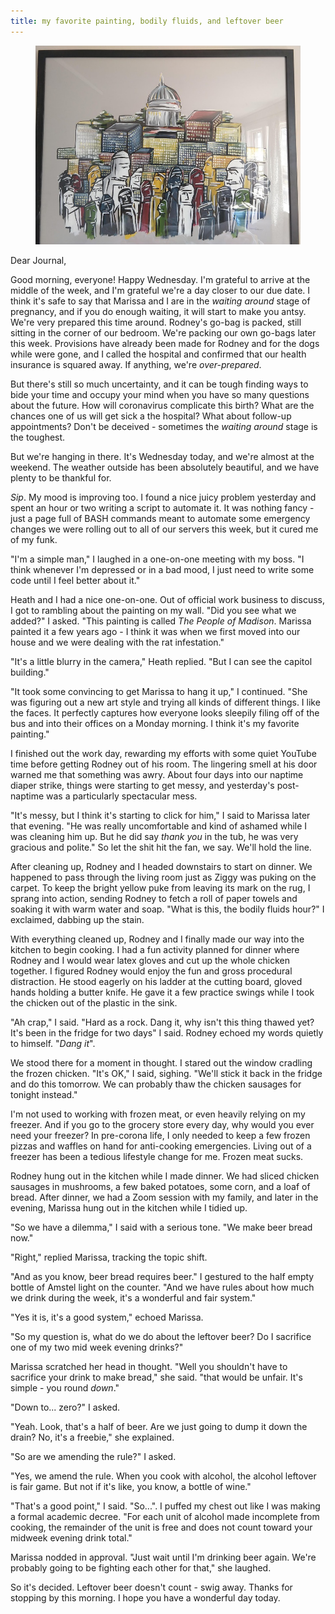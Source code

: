```yaml
---
title: my favorite painting, bodily fluids, and leftover beer
---
```


<figure>
  <a href="/images/banners/2020-04-22.jpg">
    <img alt="banner" src="/images/banners/2020-04-22.jpg"/>
  </a>
</figure>

Dear Journal,

Good morning, everyone!  Happy Wednesday.  I'm grateful to arrive at
the middle of the week, and I'm grateful we're a day closer to our due
date.  I think it's safe to say that Marissa and I are in the _waiting
around_ stage of pregnancy, and if you do enough waiting, it will
start to make you antsy.  We're very prepared this time around.
Rodney's go-bag is packed, still sitting in the corner of our bedroom.
We're packing our own go-bags later this week.  Provisions have
already been made for Rodney and for the dogs while were gone, and I
called the hospital and confirmed that our health insurance is squared
away.  If anything, we're _over-prepared_.

But there's still so much uncertainty, and it can be tough finding
ways to bide your time and occupy your mind when you have so many
questions about the future.  How will coronavirus complicate this
birth?  What are the chances one of us will get sick a the hospital?
What about follow-up appointments?  Don't be deceived - sometimes the
_waiting around_ stage is the toughest.

But we're hanging in there.  It's Wednesday today, and we're almost at
the weekend.  The weather outside has been absolutely beautiful, and
we have plenty to be thankful for.

_Sip_.  My mood is improving too.  I found a nice juicy problem
yesterday and spent an hour or two writing a script to automate it.
It was nothing fancy - just a page full of BASH commands meant to
automate some emergency changes we were rolling out to all of our
servers this week, but it cured me of my funk.

"I'm a simple man," I laughed in a one-on-one meeting with my boss.
"I think whenever I'm depressed or in a bad mood, I just need to write
some code until I feel better about it."

Heath and I had a nice one-on-one.  Out of official work business to
discuss, I got to rambling about the painting on my wall.  "Did you
see what we added?" I asked.  "This painting is called _The People of
Madison_.  Marissa painted it a few years ago - I think it was when we
first moved into our house and we were dealing with the rat
infestation."

"It's a little blurry in the camera," Heath replied.  "But I can see
the capitol building."

"It took some convincing to get Marissa to hang it up," I continued.
"She was figuring out a new art style and trying all kinds of
different things.  I like the faces.  It perfectly captures how
everyone looks sleepily filing off of the bus and into their offices
on a Monday morning.  I think it's my favorite painting."

I finished out the work day, rewarding my efforts with some quiet
YouTube time before getting Rodney out of his room.  The lingering
smell at his door warned me that something was awry.  About four days
into our naptime diaper strike, things were starting to get messy, and
yesterday's post-naptime was a particularly spectacular mess.

"It's messy, but I think it's starting to click for him," I said to
Marissa later that evening.  "He was really uncomfortable and kind of
ashamed while I was cleaning him up.  But he did say _thank you_ in
the tub, he was very gracious and polite."  So let the shit hit the
fan, we say.  We'll hold the line.

After cleaning up, Rodney and I headed downstairs to start on dinner.
We happened to pass through the living room just as Ziggy was puking
on the carpet.  To keep the bright yellow puke from leaving its mark
on the rug, I sprang into action, sending Rodney to fetch a roll of
paper towels and soaking it with warm water and soap. "What is this,
the bodily fluids hour?" I exclaimed, dabbing up the stain.

With everything cleaned up, Rodney and I finally made our way into the
kitchen to begin cooking.  I had a fun activity planned for dinner
where Rodney and I would wear latex gloves and cut up the whole
chicken together.  I figured Rodney would enjoy the fun and gross
procedural distraction.  He stood eagerly on his ladder at the cutting
board, gloved hands holding a butter knife.  He gave it a few practice
swings while I took the chicken out of the plastic in the sink.

"Ah crap," I said.  "Hard as a rock.  Dang it, why isn't this thing
thawed yet?  It's been in the fridge for two days" I said.  Rodney
echoed my words quietly to himself.  "_Dang it_".

We stood there for a moment in thought.  I stared out the window
cradling the frozen chicken.  "It's OK," I said, sighing.  "We'll
stick it back in the fridge and do this tomorrow.  We can probably
thaw the chicken sausages for tonight instead."

I'm not used to working with frozen meat, or even heavily relying on
my freezer.  And if you go to the grocery store every day, why would
you ever need your freezer?  In pre-corona life, I only needed to keep
a few frozen pizzas and waffles on hand for anti-cooking emergencies.
Living out of a freezer has been a tedious lifestyle change for me.
Frozen meat sucks.

Rodney hung out in the kitchen while I made dinner.  We had sliced
chicken sausages in mushrooms, a few baked potatoes, some corn, and a
loaf of bread.  After dinner, we had a Zoom session with my family,
and later in the evening, Marissa hung out in the kitchen while I
tidied up.

"So we have a dilemma," I said with a serious tone.  "We make beer
bread now."

"Right," replied Marissa, tracking the topic shift.

"And as you know, beer bread requires beer."  I gestured to the half
empty bottle of Amstel light on the counter.  "And we have rules about
how much we drink during the week, it's a wonderful and fair system."

"Yes it is, it's a good system," echoed Marissa.

"So my question is, what do we do about the leftover beer?  Do I
sacrifice one of my two mid week evening drinks?"

Marissa scratched her head in thought.  "Well you shouldn't have to
sacrifice your drink to make bread," she said.  "that would be
unfair.  It's simple - you round _down_."

"Down to... zero?" I asked.

"Yeah.  Look, that's a half of beer.  Are we just going to dump it
down the drain?  No, it's a freebie," she explained.

"So are we amending the rule?" I asked.

"Yes, we amend the rule.  When you cook with alcohol, the alcohol
leftover is fair game.  But not if it's like, you know, a bottle of
wine."

"That's a good point," I said.  "So...".  I puffed my chest out like I
was making a formal academic decree.  "For each unit of alcohol made
incomplete from cooking, the remainder of the unit is free and does
not count toward your midweek evening drink total."

Marissa nodded in approval.  "Just wait until I'm drinking beer again.
We're probably going to be fighting each other for that," she laughed.

So it's decided.  Leftover beer doesn't count - swig away.  Thanks for
stopping by this morning.  I hope you have a wonderful day today.
